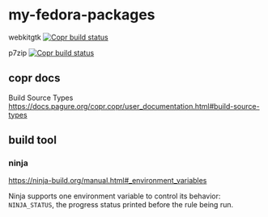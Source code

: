 # my-fedora-packages


webkitgtk [![Copr build status](https://copr.fedorainfracloud.org/coprs/ttys3/my-fedora-packages/package/webkitgtk/status_image/last_build.png)](https://copr.fedorainfracloud.org/coprs/ttys3/my-fedora-packages/package/webkitgtk/)


p7zip [![Copr build status](https://copr.fedorainfracloud.org/coprs/ttys3/my-fedora-packages/package/p7zip/status_image/last_build.png)](https://copr.fedorainfracloud.org/coprs/ttys3/my-fedora-packages/package/p7zip/)

## copr docs

Build Source Types https://docs.pagure.org/copr.copr/user_documentation.html#build-source-types

## build tool

### ninja

https://ninja-build.org/manual.html#_environment_variables

Ninja supports one environment variable to control its behavior: `NINJA_STATUS`,
the progress status printed before the rule being run.


